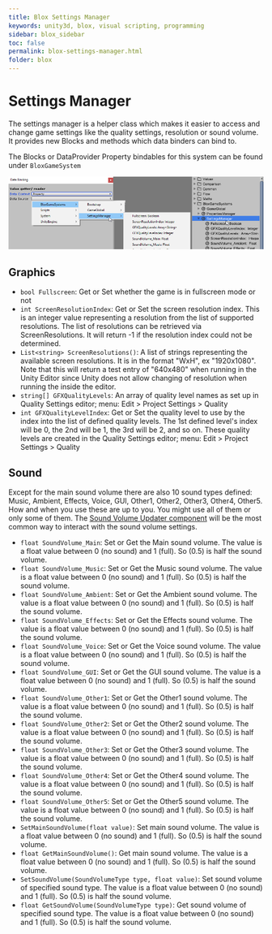 ```yaml
---
title: Blox Settings Manager
keywords: unity3d, blox, visual scripting, programming
sidebar: blox_sidebar
toc: false
permalink: blox-settings-manager.html
folder: blox
---
```


Settings Manager
================

The settings manager is a helper class which makes it easier to access and change game settings like the quality settings, resolution or sound volume. It provides new Blocks and methods which data binders can bind to.

The Blocks or DataProvider Property bindables for this system can be found under `BloxGameSystem`

![](img/blox/31.png)


Graphics
--------

- `bool Fullscreen`: Get or Set whether the game is in fullscreen mode or not
- `int ScreenResolutionIndex`: Get or Set the screen resolution index. This is an integer value representing a resolution from the list of supported resolutions. The list of resolutions can be retrieved via ScreenResolutions. It will return -1 if the resolution index could not be determined.
- `List<string> ScreenResolutions()`: A list of strings representing the available screen resolutions. It is in the format "WxH", ex "1920x1080". Note that this will return a test entry of "640x480" when running in the Unity Editor since Unity does not allow changing of resolution when running the inside the editor.
- `string[] GFXQualityLevels`: An array of quality level names as set up in Quality Settings editor; menu: Edit > Project Settings > Quality
- `int GFXQualityLevelIndex`: Get or Set the quality level to use by the index into the list of defined quality levels. The 1st defined level's index will be 0, the 2nd will be 1, the 3rd will be 2, and so on. These quality levels are created in the Quality Settings editor; menu: Edit > Project Settings > Quality </summary>

Sound
-----

Except for the main sound volume there are also 10 sound types defined: Music, Ambient, Effects, Voice, GUI, Other1, Other2, Other3, Other4, Other5. How and when you use these are up to you. You might use all of them or only some of them. The [Sound Volume Updater component](blox-components) will be the most common way to interact with the sound volume settings.

- `float SoundVolume_Main`: Set or Get the Main sound volume. The value is a float value between 0 (no sound) and 1 (full). So (0.5) is half the sound volume.
- `float SoundVolume_Music`: Set or Get the Music sound volume. The value is a float value between 0 (no sound) and 1 (full). So (0.5) is half the sound volume.
- `float SoundVolume_Ambient`: Set or Get the Ambient sound volume. The value is a float value between 0 (no sound) and 1 (full). So (0.5) is half the sound volume.
- `float SoundVolume_Effects`: Set or Get the Effects sound volume. The value is a float value between 0 (no sound) and 1 (full). So (0.5) is half the sound volume.
- `float SoundVolume_Voice`: Set or Get the Voice sound volume. The value is a float value between 0 (no sound) and 1 (full). So (0.5) is half the sound volume.
- `float SoundVolume_GUI`: Set or Get the GUI sound volume. The value is a float value between 0 (no sound) and 1 (full). So (0.5) is half the sound volume.
- `float SoundVolume_Other1`: Set or Get the Other1 sound volume. The value is a float value between 0 (no sound) and 1 (full). So (0.5) is half the sound volume.
- `float SoundVolume_Other2`: Set or Get the Other2 sound volume. The value is a float value between 0 (no sound) and 1 (full). So (0.5) is half the sound volume.
- `float SoundVolume_Other3`: Set or Get the Other3 sound volume. The value is a float value between 0 (no sound) and 1 (full). So (0.5) is half the sound volume.
- `float SoundVolume_Other4`: Set or Get the Other4 sound volume. The value is a float value between 0 (no sound) and 1 (full). So (0.5) is half the sound volume.
- `float SoundVolume_Other5`: Set or Get the Other5 sound volume. The value is a float value between 0 (no sound) and 1 (full). So (0.5) is half the sound volume.
- `SetMainSoundVolume(float value)`: Set main sound volume. The value is a float value between 0 (no sound) and 1 (full). So (0.5) is half the sound volume.
- `float GetMainSoundVolume()`: Get main sound volume. The value is a float value between 0 (no sound) and 1 (full). So (0.5) is half the sound volume.
- `SetSoundVolume(SoundVolumeType type, float value)`: Set sound volume of specified sound type. The value is a float value between 0 (no sound) and 1 (full). So (0.5) is half the sound volume.
- `float GetSoundVolume(SoundVolumeType type)`: Get sound volume of specified sound type. The value is a float value between 0 (no sound) and 1 (full). So (0.5) is half the sound volume.

